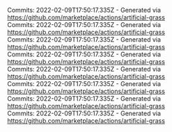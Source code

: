 Commits: 2022-02-09T17:50:17.335Z - Generated via https://github.com/marketplace/actions/artificial-grass
<br>
Commits: 2022-02-09T17:50:17.335Z - Generated via https://github.com/marketplace/actions/artificial-grass
<br>
Commits: 2022-02-09T17:50:17.335Z - Generated via https://github.com/marketplace/actions/artificial-grass
<br>
Commits: 2022-02-09T17:50:17.335Z - Generated via https://github.com/marketplace/actions/artificial-grass
<br>
Commits: 2022-02-09T17:50:17.335Z - Generated via https://github.com/marketplace/actions/artificial-grass
<br>
Commits: 2022-02-09T17:50:17.335Z - Generated via https://github.com/marketplace/actions/artificial-grass
<br>
Commits: 2022-02-09T17:50:17.335Z - Generated via https://github.com/marketplace/actions/artificial-grass
<br>
Commits: 2022-02-09T17:50:17.335Z - Generated via https://github.com/marketplace/actions/artificial-grass
<br>
